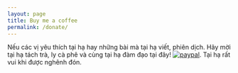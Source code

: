 ```yaml
---
layout: page
title: Buy me a coffee
permalink: /donate/
---
```


Nếu các vị yêu thích tại hạ hay những bài mà tại hạ viết, phiên dịch. Hãy mời tại hạ tách trà, ly cà phê và cùng tại hạ đàm đạo tại đây! [![paypal](https://www.paypalobjects.com/en_US/i/btn/btn_donateCC_LG.gif)](babyface_lth@yahoo.com.vn). Tại hạ rất vui khi được nghênh đón.

